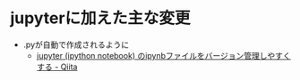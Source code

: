 # jupyterに加えた主な変更

- .pyが自動で作成されるように
     - [jupyter (ipython notebook) のipynbファイルをバージョン管理しやすくする - Qiita](https://qiita.com/mmsstt/items/6f8382afcc94f57861d4)
